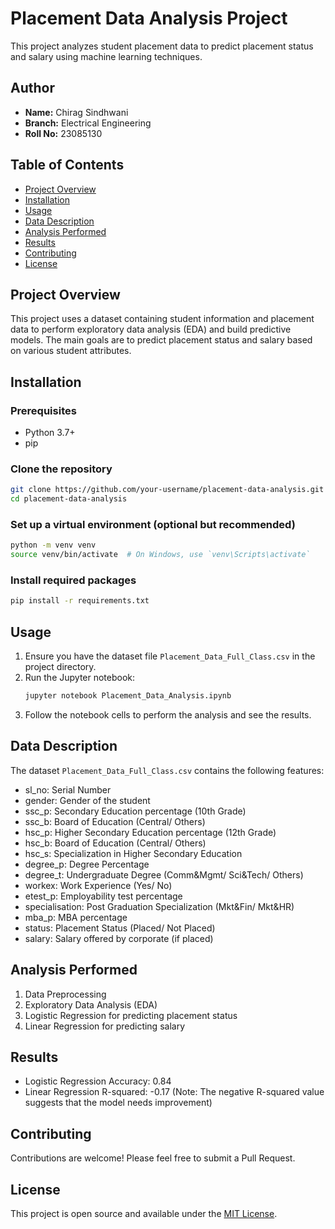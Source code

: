 # Placement Data Analysis Project

This project analyzes student placement data to predict placement status and salary using machine learning techniques.

## Author
- **Name:** Chirag Sindhwani
- **Branch:** Electrical Engineering
- **Roll No:** 23085130

## Table of Contents
- [Project Overview](#project-overview)
- [Installation](#installation)
- [Usage](#usage)
- [Data Description](#data-description)
- [Analysis Performed](#analysis-performed)
- [Results](#results)
- [Contributing](#contributing)
- [License](#license)

## Project Overview
This project uses a dataset containing student information and placement data to perform exploratory data analysis (EDA) and build predictive models. The main goals are to predict placement status and salary based on various student attributes.

## Installation

### Prerequisites
- Python 3.7+
- pip

### Clone the repository
```bash
git clone https://github.com/your-username/placement-data-analysis.git
cd placement-data-analysis
```

### Set up a virtual environment (optional but recommended)
```bash
python -m venv venv
source venv/bin/activate  # On Windows, use `venv\Scripts\activate`
```

### Install required packages
```bash
pip install -r requirements.txt
```

## Usage
1. Ensure you have the dataset file `Placement_Data_Full_Class.csv` in the project directory.
2. Run the Jupyter notebook:
   ```bash
   jupyter notebook Placement_Data_Analysis.ipynb
   ```
3. Follow the notebook cells to perform the analysis and see the results.

## Data Description
The dataset `Placement_Data_Full_Class.csv` contains the following features:
- sl_no: Serial Number
- gender: Gender of the student
- ssc_p: Secondary Education percentage (10th Grade)
- ssc_b: Board of Education (Central/ Others)
- hsc_p: Higher Secondary Education percentage (12th Grade)
- hsc_b: Board of Education (Central/ Others)
- hsc_s: Specialization in Higher Secondary Education
- degree_p: Degree Percentage
- degree_t: Undergraduate Degree (Comm&Mgmt/ Sci&Tech/ Others)
- workex: Work Experience (Yes/ No)
- etest_p: Employability test percentage
- specialisation: Post Graduation Specialization (Mkt&Fin/ Mkt&HR)
- mba_p: MBA percentage
- status: Placement Status (Placed/ Not Placed)
- salary: Salary offered by corporate (if placed)

## Analysis Performed
1. Data Preprocessing
2. Exploratory Data Analysis (EDA)
3. Logistic Regression for predicting placement status
4. Linear Regression for predicting salary

## Results
- Logistic Regression Accuracy: 0.84
- Linear Regression R-squared: -0.17 (Note: The negative R-squared value suggests that the model needs improvement)

## Contributing
Contributions are welcome! Please feel free to submit a Pull Request.

## License
This project is open source and available under the [MIT License](LICENSE).
